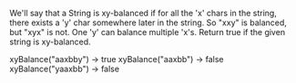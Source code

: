 We'll say that a String is xy-balanced if for all the 'x' chars in the string, there exists a 'y' char somewhere later in the string. So "xxy" is balanced, but "xyx" is not. One 'y' can balance multiple 'x's. Return true if the given string is xy-balanced.

xyBalance("aaxbby") → true
xyBalance("aaxbb") → false
xyBalance("yaaxbb") → false